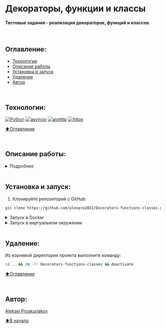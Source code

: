 # Декораторы, функции и классы

#### Тестовые задания - реализация декораторов, функций и классов.

<br>

## Оглавление:
- [Технологии](#технологии)
- [Описание работы](#описание-работы)
- [Установка и запуск](#установка-и-запуск)
- [Удаление](#удаление)
- [Автор](#автор)

<br>

## Технологии:

[![Python](https://img.shields.io/badge/python-3.10%20%7C%203.11-blue?logo=python)](https://www.python.org/)
[![asyncio](https://img.shields.io/badge/-asyncio-464646?logo=python)](https://docs.python.org/3/library/asyncio.html)
[![aiohttp](https://img.shields.io/badge/-aiohttp-464646?logo=aiohttp)](https://docs.aiohttp.org/en/stable/index.html)
[![httpx](https://img.shields.io/badge/-httpx-464646?logo=httpx)](https://www.python-httpx.org/)

[⬆️Оглавление](#оглавление)

<br>

## Описание работы:
<details><summary>Подробнее</summary><br>
Все решения нужно поместить в один репозиторий, в нем же подготовить тестовые данные. Для проверки должно быть достаточно запустить один файл.
    <h1></h1>
  A. Функция принимает в качестве аргумента набор ссылок. Ссылки имеют формат ссылок на проекты на гитхабе (например: https://github.com/miguelgrinberg/Flask-SocketIO, https://github.com/miguelgrinberg/Flask-SocketIO.git). Функция должна обработать полученные ссылки и вывести в консоль названия самих гит-проектов. Стоит рассмотреть защиту от ссылок "вне формата".
    <h1></h1>
  B. Реализовать функцию, принимающую два списка и возвращающую словарь (ключ из первого списка, значение из второго), упорядоченный по ключам. Результат вывести в консоль. Длина первого списка не должна быть равна длине второго. Результат вывести в консоль.
    <h1></h1>
  C. Реализовать функцию с помощью методов map и lambda. Функция принимает список элементов (состоящий из строк и цифр), возвращает новый список, с условием - если элемент списка был строкой, в начало строки нужно добавить текст "abc_", в конец строки - "_cba". Если элемент был int - то его значение нужно возвести в квадрат. Результат вывести в консоль.
    <h1></h1>
  D. Реализовать функцию, которая замеряет время на исполнение 100 запросов к адресу: http://httpbin.org/delay/3. Запросы должны выполняться асинхронно. Допускается написание вспомогательных функций и использование сторонних библиотек. Результат замера времени выводит в консоль. Ожидаемое время не должно превышать 10 секунд.
    <h1></h1>
  E. Написать класс, принимающий на вход текст. Один метод класса должен выводить в консоль самое длинное слово в тексте. Второй метод - самое часто встречающееся слово. Третий метод выводит количество спецсимволов в тексте (точки, запятые и так далее). Четвертый метод выводит все палиндромы через запятую.
    <h1></h1>
  F. Написать декоратор к предыдущему классу, который будет выводить в консоль время выполнения каждого метода. Результат выполнения задания должен быть оформлен в виде файла с кодом.
    <h1></h1>

[⬆️Оглавление](#оглавление)
</details>

<br>

## Установка и запуск:

1. Клонируйте репозиторий с GitHub:
```bash
git clone https://github.com/alexpro2022/Decorators-functions-classes.git && cd Decorators-functions-classes

```

<details><summary>Запуск в Docker</summary><br>
    
2. Запустите приложение в docker-контейнере:
```bash
docker build -t image . && docker run image
```
<h1></h1>
</details>

<details><summary>Запуск в виртуальном окружении</summary><br>

2. Создайте и активируйте виртуальное окружение:
   * Если у вас Linux/macOS
   ```bash
    python -m venv venv && source venv/bin/activate
   ```
   * Если у вас Windows
   ```bash
    python -m venv venv && source venv/Scripts/activate
   ```

3. Установите в виртуальное окружение зависимости:
```bash
python -m pip install --upgrade pip && pip install -r requirements.txt
```

<details><summary>Запуск одним файлом</summary><br>

```bash
python main.py
```
<h1></h1>
</details>

<details><summary>Индивидуальный запуск функций</summary><br>

A. Функция принимает в качестве аргумента набор ссылок. Ссылки имеют формат ссылок на проекты на гитхабе (например: https://github.com/miguelgrinberg/Flask-SocketIO, https://github.com/miguelgrinberg/Flask-SocketIO.git). Функция должна обработать полученные ссылки и вывести в консоль названия самих гит-проектов. Стоит рассмотреть защиту от ссылок "вне формата".
```bash
python functions/github_links.py 
```

B. Реализовать функцию, принимающую два списка и возвращающую словарь (ключ из первого списка, значение из второго), упорядоченный по ключам. Результат вывести в консоль. Длина первого списка не должна быть равна длине второго. Результат вывести в консоль.
```bash
python functions/create_dict.py 
```

C. Реализовать функцию с помощью методов map и lambda. Функция принимает список элементов (состоящий из строк и цифр), возвращает новый список, с условием - если элемент списка был строкой, в начало строки нужно добавить текст "abc_", в конец строки - "_cba". Если элемент был int - то его значение нужно возвести в квадрат. Результат вывести в консоль.
```bash
python functions/new_list.py 
```

D. Реализовать функцию, которая замеряет время на исполнение 100 запросов к адресу: http://httpbin.org/delay/3. Запросы должны выполняться асинхронно. Допускается написание вспомогательных функций и использование сторонних библиотек. Результат замера времени выводит в консоль. Ожидаемое время не должно превышать 10 секунд.
```bash
python functions/hundred_requests.py 
```

E. Написать класс, принимающий на вход текст. Один метод класса должен выводить в консоль самое длинное слово в тексте. Второй метод - самое часто встречающееся слово. Третий метод выводит количество спецсимволов в тексте (точки, запятые и так далее). Четвертый метод выводит все палиндромы через запятую. Написать декоратор к предыдущему классу, который будет выводить в консоль время выполнения каждого метода. Результат выполнения задания должен быть оформлен в виде файла с кодом.
```bash
python functions/text_class.py 
```
<h1></h1>
</details>

[⬆️Оглавление](#оглавление)    
</details>

<br>

## Удаление:
Из корневой директории проекта выполните команду:
```bash
cd .. && rm -fr Decorators-functions-classes && deactivate
```
  
[⬆️Оглавление](#оглавление)

<br>

## Автор:
[Aleksei Proskuriakov](https://github.com/alexpro2022)

[⬆️В начало](#Питонические-игры-от-Андрея-Пронина)


